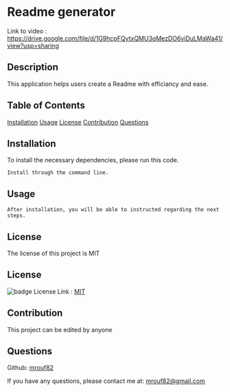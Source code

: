 
  # Readme generator 
   Link to video : https://drive.google.com/file/d/1G9hcpFQytxQMU3qMezDO6viDuLMaWa41/view?usp=sharing 
   
  ## Description
  This application helps users create a Readme with efficiancy and ease. 
  
  ## Table of Contents
  [Installation](#installation)
  [Usage](#usage)
  [License](#license)
  [Contribution](#contribution)
  [Questions](#questions)

  ## Installation
  
  To install the necessary dependencies, please run this code.
  ```
  Install through the command line. 
  ```
  
  ## Usage
  ```
  After installation, you will be able to instructed regarding the next steps.
  ```
  ## License
  
  The license of this project is MIT
  ## License  
   ![badge](https://img.shields.io/badge/license-MIT-blueviolet)
 License Link :  [MIT](https://opensource.org/licenses/MIT)
  

  ## Contribution 
  This project can be edited by anyone
  ## Questions
   Github: [mrouf82](https://github.com/mrouf82)

  If you have any questions, please contact me at: mrouf82@gmail.com
  
